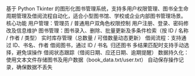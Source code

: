 基于 Python Tkinter 的图形化图书管理系统，支持多用户权限管理、图书全生命周期管理及借阅流程自动化，适合小型图书馆、学校或企业内部图书管理场景。 
核心功能 
用户管理：管理员 / 普通用户双角色权限控制 
用户注册、登录、密码修改及信息维护 
图书管理：图书录入、删除、批量更新及多条件检索（按 ID / 名称 / 作者 / 类型） 
实时库存管理（总数量 / 可借数量动态更新） 
借阅流程：支持通过 ID、书名、作者 借阅图书，通过 ID / 书名 
归还图书 多结果匹配时支持手动选择，避免误操作 借阅状态跟踪（借阅日期、应还日期、逾期提醒） 
数据持久化：使用文本文件存储图书及用户数据（book_data.txt/user.txt） 自动保存操作记录，确保数据不丢失
